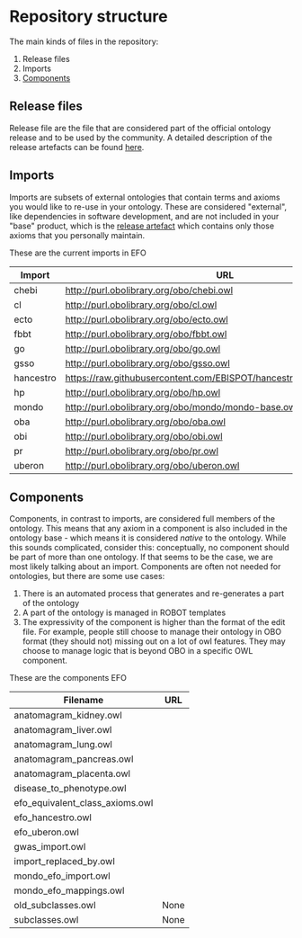 # Repository structure

The main kinds of files in the repository:

1. Release files
2. Imports
3. [Components](#components)

## Release files
Release file are the file that are considered part of the official ontology release and to be used by the community. A detailed description of the release artefacts can be found [here](https://github.com/INCATools/ontology-development-kit/blob/master/docs/ReleaseArtefacts.md).

## Imports
Imports are subsets of external ontologies that contain terms and axioms you would like to re-use in your ontology. These are considered "external", like dependencies in software development, and are not included in your "base" product, which is the [release artefact](https://github.com/INCATools/ontology-development-kit/blob/master/docs/ReleaseArtefacts.md) which contains only those axioms that you personally maintain.

These are the current imports in EFO 

| Import | URL | Type |
| ------ | --- | ---- |
| chebi | http://purl.obolibrary.org/obo/chebi.owl | mirror |
| cl | http://purl.obolibrary.org/obo/cl.owl | mirror |
| ecto | http://purl.obolibrary.org/obo/ecto.owl | mirror |
| fbbt | http://purl.obolibrary.org/obo/fbbt.owl | mirror |
| go | http://purl.obolibrary.org/obo/go.owl | mirror |
| gsso | http://purl.obolibrary.org/obo/gsso.owl | mirror |
| hancestro | https://raw.githubusercontent.com/EBISPOT/hancestro/main/hancestro.owl | mirror |
| hp | http://purl.obolibrary.org/obo/hp.owl | mirror |
| mondo | http://purl.obolibrary.org/obo/mondo/mondo-base.owl | mirror |
| oba | http://purl.obolibrary.org/obo/oba.owl | mirror |
| obi | http://purl.obolibrary.org/obo/obi.owl | mirror |
| pr | http://purl.obolibrary.org/obo/pr.owl | mirror |
| uberon | http://purl.obolibrary.org/obo/uberon.owl | mirror |
## Components
Components, in contrast to imports, are considered full members of the ontology. This means that any axiom in a component is also included in the ontology base - which means it is considered _native_ to the ontology. While this sounds complicated, consider this: conceptually, no component should be part of more than one ontology. If that seems to be the case, we are most likely talking about an import. Components are often not needed for ontologies, but there are some use cases:

1. There is an automated process that generates and re-generates a part of the ontology
2. A part of the ontology is managed in ROBOT templates
3. The expressivity of the component is higher than the format of the edit file. For example, people still choose to manage their ontology in OBO format (they should not) missing out on a lot of owl features. They may choose to manage logic that is beyond OBO in a specific OWL component.

These are the components EFO

| Filename | URL |
| -------- | --- |
| anatomagram_kidney.owl | |
| anatomagram_liver.owl | |
| anatomagram_lung.owl | |
| anatomagram_pancreas.owl | |
| anatomagram_placenta.owl | |
| disease_to_phenotype.owl | |
| efo_equivalent_class_axioms.owl | |
| efo_hancestro.owl | |
| efo_uberon.owl | |
| gwas_import.owl | |
| import_replaced_by.owl | |
| mondo_efo_import.owl | |
| mondo_efo_mappings.owl | |
| old_subclasses.owl | None |
| subclasses.owl | None |